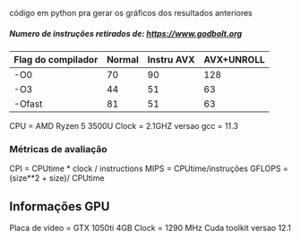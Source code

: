 código em python pra gerar os gráficos dos resultados anteriores

##### Numero de instruções retirados de: https://www.godbolt.org

|Flag do compilador|Normal|Instru AVX| AVX+UNROLL|
|------------------|--------------------|------------------|--------------------|
|-O0|70|90|128|
|-O3|44|51|63|
|-Ofast|81|51|63|

CPU = AMD Ryzen 5 3500U
Clock = 2.1GHZ
versao gcc = 11.3

### Métricas de avaliação
CPI = CPUtime * clock / instructions
MIPS = CPUtime/instruções
GFLOPS = (size**2 + size)/ CPUtime


## Informações GPU

Placa de vídeo = GTX 1050ti 4GB
Clock = 1290 MHz
Cuda toolkit versao 12.1